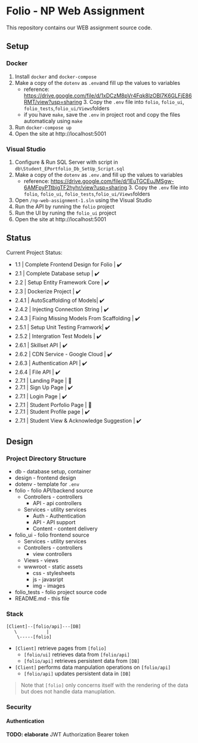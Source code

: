 # Folio - NP Web Assignment
This repository contains our WEB assignment source code.

## Setup 
### Docker
1. Install `docker` and `docker-compose`
2. Make a copy of the `dotenv` as `.env`and fill up the values to variables
    - reference: https://drive.google.com/file/d/1xDCzM8pVr4Fqk8lzOBl7K6GLFjE86RMT/view?usp=sharing
        3. Copy the `.env` file into `folio`, `folio_ui`, `folio_tests`,`folio_ui/Views`folders
    - if you have `make`, save the `.env` in project root and copy the files automaticaly using `make`
4. Run `docker-compose up`
5. Open the site at http://localhost:5001

### Visual Studio
1. Configure & Run SQL Server with script in `db\Student_EPortfolio_Db_SetUp_Script.sql`
2. Make a copy of the `dotenv` as `.env.`and fill up the values to variables 
    - reference: https://drive.google.com/file/d/1EuTGCEuJMSgw-6AMFpyPTtbjgTF2hyhr/view?usp=sharing
        3. Copy the `.env` file into `folio`, `folio_ui`, `folio_tests`,`folio_ui/Views`folders
4. Open `/np-web-assignment-1.sln` using the Visual Studio
5. Run the API by running the `folio` project
5. Run the UI by runing the `folio_ui` project
6. Open the site at http://localhost:5001

## Status
Current Project Status:
- 1.1 | Complete Frontend Design for Folio | :heavy_check_mark: 
- 2.1 | Complete Database setup | :heavy_check_mark: 
- 2.2 | Setup Entity Framework Core | :heavy_check_mark:
- 2.3 | Dockerize Project | :heavy_check_mark:
- 2.4.1 | AutoScaffolding of Models| :heavy_check_mark: 
- 2.4.2 | Injecting Connection String | :heavy_check_mark:
- 2.4.3 | Fixing Missing Models From Scaffolding | :heavy_check_mark:
- 2.5.1 | Setup Unit Testing Framwork| :heavy_check_mark:
- 2.5.2 | Intergration Test Models | :heavy_check_mark:
- 2.6.1 | Skillset API | :heavy_check_mark:
- 2.6.2 | CDN Service - Google Cloud | :heavy_check_mark:
- 2.6.3 | Authentication API | :heavy_check_mark:
- 2.6.4 | File API | :heavy_check_mark:
- 2.7.1 | Landing Page | :construction:
- 2.7.1 | Sign Up Page | :heavy_check_mark:
- 2.7.1 | Login Page | :heavy_check_mark:
- 2.7.1 | Student Porfolio Page | :construction:
- 2.7.1 | Student Profile page | :heavy_check_mark:
- 2.7.1 | Student View & Acknowledge Suggestion |  :heavy_check_mark:


## Design
### Project Directory Structure
- db - database setup, container
- design - frontend design
- dotenv - template for `.env` 
- folio - folio API/backend source
    - Controllers - controllers
        - API - api controllers
    - Services - utility services
        - Auth - Authentication
        - API - API support
        - Content - content delivery
- folio_ui - folio frontend source
    - Services - utility services
    - Controllers - controllers
        - view controllers
    - Views - views
    - wwwroot - static assets
        -  css - stylesheets
        -  js - javasript
        -  img - images
- folio_tests - folio project source code
- README.md - this file

### Stack
```
[Client]--[folio/api]---[DB]
   \           |
    \-----[folio]
```

- `[Client]` retrieve pages from `[folio]`
    - `[folio/ui]` retrieves data from `[folio/api]`
    - `[folio/api]` retrieves persistent data from `[DB]`
- `[Client]` performs data manpulation operations on `[folio/api]`
    - `[folio/api]` updates persistent data in `[DB]`

> Note that `[folio]` only concerns itself with the rendering of the data but
> does not handle data manuplation.

### Security
#### Authentication
**TODO: elaborate**
JWT Authorization Bearer token
